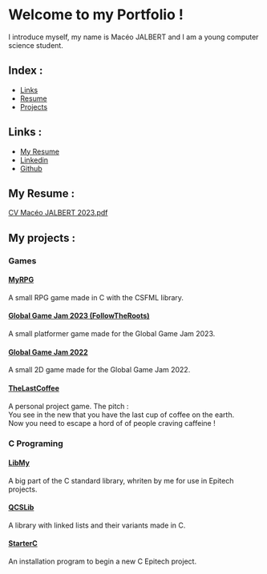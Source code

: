 # Welcome to my Portfolio !

I introduce myself, my name is Macéo JALBERT and I am a young computer science student.

## Index :
* [Links](links)
* [Resume](my-resume)
* [Projects](my-projects)

## Links :
* [My Resume](https://www.canva.com/design/DAE1uEZvuM4/vuSv0uY7nuWMVtIGjHC-7w/view?utm_content=DAE1uEZvuM4&utm_campaign=designshare&utm_medium=link&utm_source=publishsharelink)
* [Linkedin](https://www.linkedin.com/in/mac%C3%A9o-jalbert-200025222/)
* [Github](https://github.com/macgameur)

## My Resume :
[CV Macéo JALBERT 2023.pdf](https://github.com/macgameur/macgameur.github.io/files/10673373/CV.Maceo.JALBERT.2023.pdf)

## My projects :
### Games
#### [MyRPG](https://github.com/macgameur/Epitech-project-RPG/blob/main/README.md)
A small RPG game made in C with the CSFML library.
#### [Global Game Jam 2023 (FollowTheRoots)](https://github.com/macgameur/FollowTheRoots)
A small platformer game made for the Global Game Jam 2023.
#### [Global Game Jam 2022](https://github.com/macgameur/Game-Jam-2022-epitech-Toulouse/blob/main/README.md)
A small 2D game made for the Global Game Jam 2022.
#### [TheLastCoffee](https://github.com/macgameur/The-Last-Coffee)
A personal project game.
The pitch :  
You see in the new that you have the last cup of coffee on the earth.  
Now you need to escape a hord of of people craving caffeine !

### C Programing
#### [LibMy](https://github.com/macgameur/libmy)
A big part of the C standard library, whriten by me for use in Epitech projects.
#### [QCSLib](https://github.com/macgameur/QCS-lib)
A library with linked lists and their variants made in C.
#### [StarterC](https://github.com/macgameur/starter-c)
An installation program to begin a new C Epitech project.
